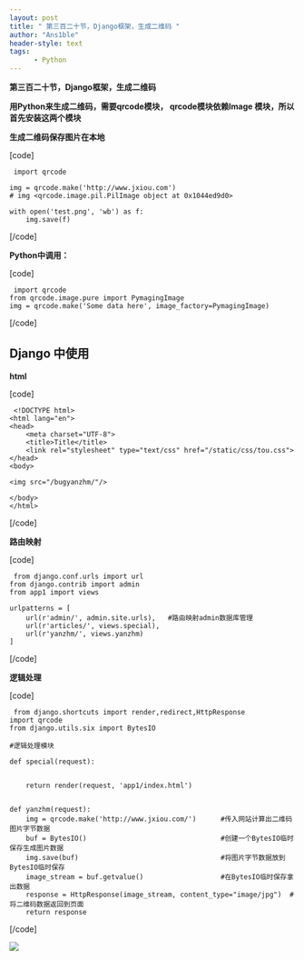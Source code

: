 ```yaml
---
layout: post
title: " 第三百二十节，Django框架，生成二维码 "
author: "Ans1ble"
header-style: text
tags:
      - Python
---
```


**第三百二十节，Django框架，生成二维码**

**用Python来生成二维码，需要qrcode模块， qrcode模块依赖Image 模块，所以首先安装这两个模块**



**生成二维码保存图片在本地**

[code]

     import qrcode
     
    img = qrcode.make('http://www.jxiou.com')
    # img <qrcode.image.pil.PilImage object at 0x1044ed9d0>
     
    with open('test.png', 'wb') as f:
        img.save(f)
[/code]



**Python中调用：**

[code]

     import qrcode
    from qrcode.image.pure import PymagingImage
    img = qrcode.make('Some data here', image_factory=PymagingImage)
[/code]



## Django 中使用

**html**

[code]

     <!DOCTYPE html>
    <html lang="en">
    <head>
        <meta charset="UTF-8">
        <title>Title</title>
        <link rel="stylesheet" type="text/css" href="/static/css/tou.css">
    </head>
    <body>
    
    <img src="/bugyanzhm/"/>
    
    </body>
    </html>
[/code]



**路由映射**

[code]

     from django.conf.urls import url
    from django.contrib import admin
    from app1 import views
    
    urlpatterns = [
        url(r'admin/', admin.site.urls),   #路由映射admin数据库管理
        url(r'articles/', views.special),
        url(r'yanzhm/', views.yanzhm)
    ]
[/code]



**逻辑处理**

[code]

     from django.shortcuts import render,redirect,HttpResponse
    import qrcode
    from django.utils.six import BytesIO
    
    #逻辑处理模块
    
    def special(request):
    
    
        return render(request, 'app1/index.html')
    
    
    def yanzhm(request):
        img = qrcode.make('http://www.jxiou.com/')      #传入网站计算出二维码图片字节数据
        buf = BytesIO()                                 #创建一个BytesIO临时保存生成图片数据
        img.save(buf)                                   #将图片字节数据放到BytesIO临时保存
        image_stream = buf.getvalue()                   #在BytesIO临时保存拿出数据
        response = HttpResponse(image_stream, content_type="image/jpg")  #将二维码数据返回到页面
        return response
[/code]

![](https://images2015.cnblogs.com/blog/955761/201707/955761-20170721212020089-684992684.png)



